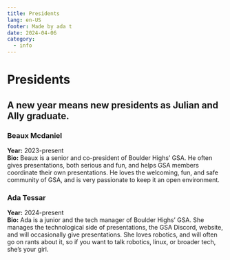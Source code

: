 ```yaml
---
title: Presidents
lang: en-US
footer: Made by ada t
date: 2024-04-06
category:
  - info
---
```


# Presidents

## A new year means new presidents as Julian and Ally graduate.

### Beaux Mcdaniel

**Year:** 2023-present  
**Bio:**
Beaux is a senior and co-president of Boulder Highs’ GSA. He often gives presentations, both serious and fun, and helps GSA members coordinate their own presentations. He loves the welcoming, fun, and safe community of GSA, and is very passionate to keep it an open environment.

### Ada Tessar

**Year:** 2024-present  
**Bio:**
Ada is a junior and the tech manager of Boulder Highs’ GSA. She manages the technological side of presentations, the GSA Discord, website, and will occasionally give presentations. She loves robotics, and will often go on rants about it, so if you want to talk robotics, linux, or broader tech, she’s your girl.

